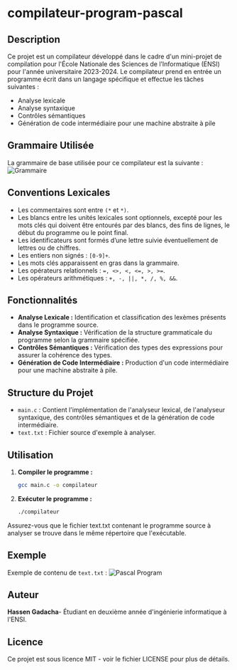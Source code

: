 # compilateur-program-pascal

## Description

Ce projet est un compilateur développé dans le cadre d'un mini-projet de compilation pour l'École Nationale des Sciences de l’Informatique (ENSI) pour l'année universitaire 2023-2024. Le compilateur prend en entrée un programme écrit dans un langage spécifique et effectue les tâches suivantes :
- Analyse lexicale
- Analyse syntaxique
- Contrôles sémantiques
- Génération de code intermédiaire pour une machine abstraite à pile

## Grammaire Utilisée

La grammaire de base utilisée pour ce compilateur est la suivante :
![Grammaire](images/grammaire.jpg)


## Conventions Lexicales

- Les commentaires sont entre `(*` et `*)`.
- Les blancs entre les unités lexicales sont optionnels, excepté pour les mots clés qui doivent être entourés par des blancs, des fins de lignes, le début du programme ou le point final.
- Les identificateurs sont formés d’une lettre suivie éventuellement de lettres ou de chiffres.
- Les entiers non signés : `[0-9]+`.
- Les mots clés apparaissent en gras dans la grammaire.
- Les opérateurs relationnels : `=, <>, <, <=, >, >=`.
- Les opérateurs arithmétiques : `+, -, ||, *, /, %, &&`.

## Fonctionnalités

- **Analyse Lexicale :** Identification et classification des lexèmes présents dans le programme source.
- **Analyse Syntaxique :** Vérification de la structure grammaticale du programme selon la grammaire spécifiée.
- **Contrôles Sémantiques :** Vérification des types des expressions pour assurer la cohérence des types.
- **Génération de Code Intermédiaire :** Production d'un code intermédiaire pour une machine abstraite à pile.

## Structure du Projet

- `main.c` : Contient l'implémentation de l'analyseur lexical, de l'analyseur syntaxique, des contrôles sémantiques et de la génération de code intermédiaire.
- `text.txt` : Fichier source d'exemple à analyser.

## Utilisation

1. **Compiler le programme :**

   ```bash
   gcc main.c -o compilateur

2. **Exécuter le programme :**
   ```bash
   ./compilateur
Assurez-vous que le fichier text.txt contenant le programme source à analyser se trouve dans le même répertoire que l'exécutable.

## Exemple
Exemple de contenu de `text.txt` :
![Pascal Program](images/pascal-program.jpg)

## Auteur
**Hassen Gadacha**- Étudiant en deuxième année d'ingénierie informatique à l'ENSI.


## Licence
Ce projet est sous licence MIT - voir le fichier LICENSE pour plus de détails.

